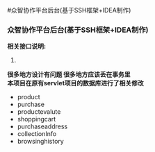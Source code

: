 #众智协作平台后台(基于SSH框架+IDEA制作)
<h3>众智协作平台后台(基于SSH框架+IDEA制作)</h3>
<b>相关接口说明:</b>
<ol>
    <li></li>
</ol>
<b>很多地方设计有问题 很多地方应该丢在事务里</b><br>
<b>本项目在原有servlet项目的数据库进行了相关修改</b>
<ul>
    <li>product</li>
    <li>purchase</li> 
    <li>productevalute</li> 
    <li>shoppingcart</li> 
    <li>purchaseaddress</li> 
    <li>collectionInfo</li> 
    <li>browsinghistory</li>
</ul>
